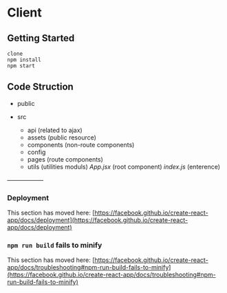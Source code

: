 # Client

## Getting Started

    clone 
    npm install
    npm start

## Code Struction

* public

* src
    * api (related to ajax)
    * assets (public resource)
    * components (non-route components)
    * config
    * pages (route components)
    * utils (utilities moduls)
   *App.jsx* (root component)
   *index.js* (enterence)

——————

### Deployment

This section has moved here: [https://facebook.github.io/create-react-app/docs/deployment](https://facebook.github.io/create-react-app/docs/deployment)

### `npm run build` fails to minify

This section has moved here: [https://facebook.github.io/create-react-app/docs/troubleshooting#npm-run-build-fails-to-minify](https://facebook.github.io/create-react-app/docs/troubleshooting#npm-run-build-fails-to-minify)

